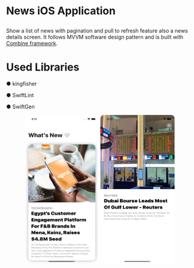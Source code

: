 # <p>  News iOS Application</p>
Show a list of news with pagination and pull to refresh feature also a news details screen. 
It follows MVVM software design pattern and is built with [Combine framework](https://developer.apple.com/documentation/combine/).

# Used Libraries
● kingfisher

● SwiftLint

● SwiftGen

<p align="center">

  <img src="Screenshots/home.png" width=200 height=400>
  <img src="Screenshots/details.png" width=200 height=400>

</p>
